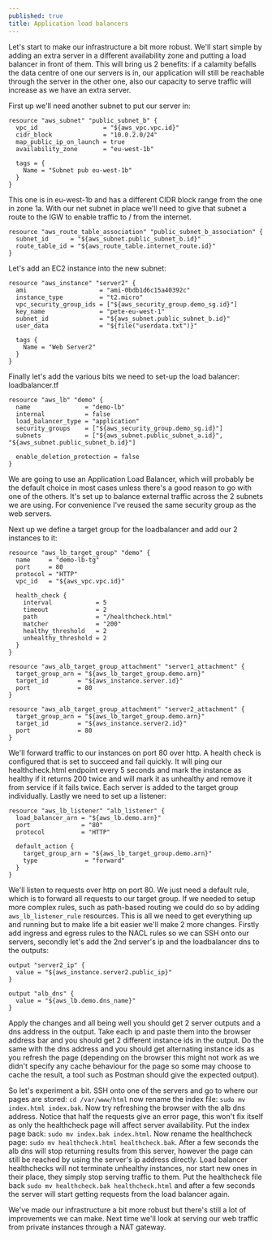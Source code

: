 ```yaml
---
published: true
title: Application load balancers
---
```

Let's start to make our infrastructure a bit more robust. We'll start simple by adding an extra server in a different availability zone and putting a load balancer in front of them. This will bring us 2 benefits: if a calamity befalls the data centre of one our servers is in, our application will still be reachable through the server in the other one, also our capacity to serve traffic will increase as we have an extra server.

First up we'll need another subnet to put our server in:

``` HCL
resource "aws_subnet" "public_subnet_b" {
  vpc_id                  = "${aws_vpc.vpc.id}"
  cidr_block              = "10.0.2.0/24"
  map_public_ip_on_launch = true
  availability_zone       = "eu-west-1b"

  tags = {
    Name = "Subnet pub eu-west-1b"
  }
}
```
This one is in eu-west-1b and has a different CIDR block range from the one in zone 1a. With our net subnet in place we'll need to give that subnet a route to the IGW to enable traffic to / from the internet.

``` HCL
resource "aws_route_table_association" "public_subnet_b_association" {
  subnet_id      = "${aws_subnet.public_subnet_b.id}"
  route_table_id = "${aws_route_table.internet_route.id}"
}
```

Let's add an EC2 instance into the new subnet:
``` HCL
resource "aws_instance" "server2" {
  ami                    = "ami-0bdb1d6c15a40392c"
  instance_type          = "t2.micro"
  vpc_security_group_ids = ["${aws_security_group.demo_sg.id}"]
  key_name               = "pete-eu-west-1"
  subnet_id              = "${aws_subnet.public_subnet_b.id}"
  user_data              = "${file("userdata.txt")}"

  tags {
    Name = "Web Server2"
  }
}
```
Finally let's add the various bits we need to set-up the load balancer: loadbalancer.tf
``` HCL
resource "aws_lb" "demo" {
  name               = "demo-lb"
  internal           = false
  load_balancer_type = "application"
  security_groups    = ["${aws_security_group.demo_sg.id}"]
  subnets            = ["${aws_subnet.public_subnet_a.id}", "${aws_subnet.public_subnet_b.id}"]

  enable_deletion_protection = false
}
```

We are going to use an Application Load Balancer, which will probably be the default choice in most cases unless there's a good reason to go with one of the others. It's set up to balance external traffic across the 2 subnets we are using. For convenience I've reused the same security group as the web servers.

Next up we define a target group for the loadbalancer and add our 2 instances to it:
``` HCL
resource "aws_lb_target_group" "demo" {
  name     = "demo-lb-tg"
  port     = 80
  protocol = "HTTP"
  vpc_id   = "${aws_vpc.vpc.id}"

  health_check {
    interval            = 5
    timeout             = 2
    path                = "/healthcheck.html"
    matcher             = "200"
    healthy_threshold   = 2
    unhealthy_threshold = 2
  }
}

resource "aws_alb_target_group_attachment" "server1_attachment" {
  target_group_arn = "${aws_lb_target_group.demo.arn}"
  target_id        = "${aws_instance.server.id}"
  port             = 80
}

resource "aws_alb_target_group_attachment" "server2_attachment" {
  target_group_arn = "${aws_lb_target_group.demo.arn}"
  target_id        = "${aws_instance.server2.id}"
  port             = 80
}
```
We'll forward traffic to our instances on port 80 over http. A health check is configured that is set to succeed and fail quickly. It will ping our healthcheck.html endpoint every 5 seconds and mark the instance as healthy if it returns 200 twice and will mark it as unhealthy and remove it from service if it fails twice. Each server is added to the target group individually.
Lastly we need to set up a listener:
``` HCL
resource "aws_lb_listener" "alb_listener" {
  load_balancer_arn = "${aws_lb.demo.arn}"
  port              = "80"
  protocol          = "HTTP"

  default_action {
    target_group_arn = "${aws_lb_target_group.demo.arn}"
    type             = "forward"
  }
}
```
We'll listen to requests over http on port 80. We just need a default rule, which is to forward all requests to our target group. If we needed to setup more complex rules, such as path-based routing we could do so by adding `aws_lb_listener_rule` resources.
This is all we need to get everything up and running but to make life a bit easier we'll make 2 more changes. Firstly add ingress and egress rules to the NACL rules so we can SSH onto our servers, secondly let's add the 2nd server's ip and the loadbalancer dns to the outputs:

``` HCL
output "server2_ip" {
  value = "${aws_instance.server2.public_ip}"
}

output "alb_dns" {
  value = "${aws_lb.demo.dns_name}"
}
```

Apply the changes and all being well you should get 2 server outputs and a dns address in the output. Take each ip and paste them into the browser address bar and you should get 2 different instance ids in the output. Do the same with the dns address and you should get alternating instance ids as you refresh the page (depending on the browser this might not work as we didn't specify any cache behaviour for the page so some may choose to cache the result, a tool such as Postman should give the expected output).

So let's experiment a bit. SSH onto one of the servers and go to where our pages are stored: `cd /var/www/html` now rename the index file: `sudo mv index.html index.bak`. Now try refreshing the browser with the alb dns address. Notice that half the requests give an error page, this won't fix itself as only the healthcheck page will affect server availability. Put the index page back: `sudo mv index.bak index.html`. Now rename the healthcheck page: `sudo mv healthcheck.html healthcheck.bak`. After a few seconds the alb dns will stop returning results from this server, however the page can still be reached by using the server's ip address directly. Load balancer healthchecks will not terminate unhealthy instances, nor start new ones in their place, they simply stop serving traffic to them. Put the healthcheck file back `sudo mv healthcheck.bak healthcheck.html` and after a few seconds the server will start getting requests from the load balancer again.

We've made our infrastructure a bit more robust but there's still a lot of improvements we can make. Next time we'll look at serving our web traffic from private instances through a NAT gateway.

